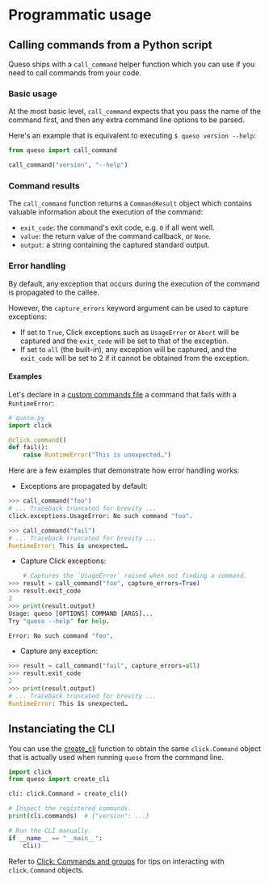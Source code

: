 # Programmatic usage

## Calling commands from a Python script

Queso ships with a `call_command` helper function which you can use if you need to call commands from your code.

### Basic usage

At the most basic level, `call_command` expects that you pass the name of the command first, and then any extra command line options to be parsed.

Here's an example that is equivalent to executing `$ queso version --help`:

```python
from queso import call_command

call_command("version", "--help")
```

### Command results

The `call_command` function returns a `CommandResult` object which contains valuable information about the execution of the command:

- `exit_code`: the command's exit code, e.g. `0` if all went well.
- `value`: the return value of the command callback, or `None`.
- `output`: a string containing the captured standard output.

### Error handling

By default, any exception that occurs during the execution of the command is propagated to the callee.

However, the `capture_errors` keyword argument can be used to capture exceptions:

- If set to `True`, Click exceptions such as `UsageError` or `Abort` will be captured and the `exit_code` will be set to that of the exception.
- If set to `all` (the built-in), any exception will be captured, and the `exit_code` will be set to 2 if it cannot be obtained from the exception.

#### Examples

Let's declare in a [custom commands file](./custom-commands.md) a command that fails with a `RuntimeError`:

```python
# queso.py
import click

@click.command()
def fail():
    raise RuntimeError("This is unexpected…")
```

Here are a few examples that demonstrate how error handling works:

- Exceptions are propagated by default:

```python
>>> call_command("foo")
# ... Traceback truncated for brevity ...
click.exceptions.UsageError: No such command "foo".
```

```python
>>> call_command("fail")
# ... Traceback truncated for brevity ...
RuntimeError: This is unexpected…
```

- Capture Click exceptions:

```python
    # Captures the `UsageError` raised when not finding a command.
>>> result = call_command("foo", capture_errors=True)
>>> result.exit_code
2
>>> print(result.output)
Usage: queso [OPTIONS] COMMAND [ARGS]...
Try "queso --help" for help.

Error: No such command "foo".
```

- Capture any exception:

```python
>>> result = call_command("fail", capture_errors=all)
>>> result.exit_code
2
>>> print(result.output)
# ... Traceback truncated for brevity ...
RuntimeError: This is unexpected…
```

## Instanciating the CLI

You can use the [create_cli](../reference/#create-cli) function to obtain the same `click.Command` object that is actually used when running `queso` from the command line.

```python
import click
from queso import create_cli

cli: click.Command = create_cli()

# Inspect the registered commands.
print(cli.commands)  # {"version": ...}

# Run the CLI manually.
if __name__ == "__main__":
    cli()
```

Refer to [Click: Commands and groups](http://click.palletsprojects.com/en/7.x/commands/) for tips on interacting with `click.Command` objects.
